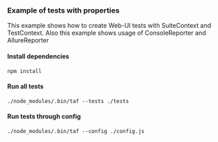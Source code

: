 ### Example of tests with properties
This example shows how to create Web-UI tests with SuiteContext and TestContext.
Also this example shows usage of ConsoleReporter and AllureReporter
#### Install dependencies
```
npm install
```
#### Run all tests
```
./node_modules/.bin/taf --tests ./tests
```
#### Run tests through config
 ```
./node_modules/.bin/taf --config ./config.js 
 ```
